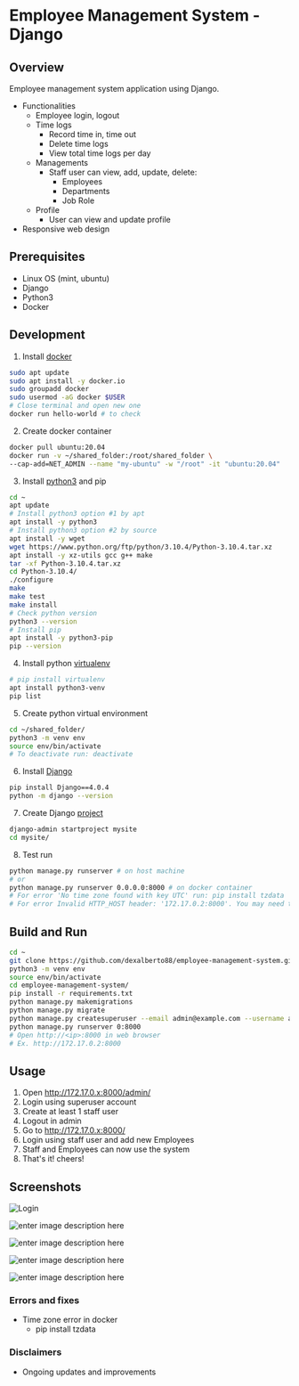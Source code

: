 # Employee Management System - Django

## Overview
Employee management system application using Django.
- Functionalities
	 - Employee login, logout 
	 - Time logs
	 	 - Record time in, time out
		 - Delete time logs
		 - View total time logs per day
	- Managements
		- Staff user can view, add, update, delete:
			- Employees
			- Departments
			- Job Role
	 - Profile
		 - User can view and update profile
- Responsive web design

## Prerequisites
 - Linux OS (mint, ubuntu)
 - Django
 - Python3
 - Docker

## Development
1. Install [docker](https://docs.docker.com/engine/install/ubuntu/)
```bash
sudo apt update
sudo apt install -y docker.io
sudo groupadd docker
sudo usermod -aG docker $USER
# Close terminal and open new one
docker run hello-world # to check
```
2. Create docker container
```bash
docker pull ubuntu:20.04
docker run -v ~/shared_folder:/root/shared_folder \
--cap-add=NET_ADMIN --name "my-ubuntu" -w "/root" -it "ubuntu:20.04"
```
3. Install [python3](https://www.python.org/downloads/) and pip
```bash
cd ~
apt update
# Install python3 option #1 by apt
apt install -y python3
# Install python3 option #2 by source
apt install -y wget
wget https://www.python.org/ftp/python/3.10.4/Python-3.10.4.tar.xz
apt install -y xz-utils gcc g++ make
tar -xf Python-3.10.4.tar.xz
cd Python-3.10.4/
./configure
make
make test
make install
# Check python version
python3 --version
# Install pip
apt install -y python3-pip
pip --version
```
4. Install python [virtualenv](https://packaging.python.org/en/latest/guides/installing-using-pip-and-virtual-environments/#creating-a-virtual-environment)
```bash
# pip install virtualenv
apt install python3-venv
pip list
```
5. Create python virtual environment
```bash
cd ~/shared_folder/
python3 -m venv env
source env/bin/activate
# To deactivate run: deactivate
```
6. Install [Django](https://www.djangoproject.com/download/)
```bash
pip install Django==4.0.4
python -m django --version
```
7. Create Django [project](https://www.djangoproject.com/start/)
```bash
django-admin startproject mysite
cd mysite/
```
8. Test run
```bash
python manage.py runserver # on host machine
# or
python manage.py runserver 0.0.0.0:8000 # on docker container
# For error 'No time zone found with key UTC' run: pip install tzdata
# For error Invalid HTTP_HOST header: '172.17.0.2:8000'. You may need to add '172.17.0.2' to ALLOWED_HOSTS. add: ALLOWED_HOSTS = ['*'] in mysite/settings.py
```

## Build and Run
```bash
cd ~
git clone https://github.com/dexalberto88/employee-management-system.git
python3 -m venv env
source env/bin/activate
cd employee-management-system/
pip install -r requirements.txt
python manage.py makemigrations
python manage.py migrate
python manage.py createsuperuser --email admin@example.com --username admin
python manage.py runserver 0:8000
# Open http://<ip>:8000 in web browser
# Ex. http://172.17.0.2:8000
```

## Usage
1. Open http://172.17.0.x:8000/admin/
2. Login using superuser account
3. Create at least 1 staff user
4. Logout in admin
5. Go to http://172.17.0.x:8000/
6. Login using staff user and add new Employees
7. Staff and Employees can now use the system
8. That's it! cheers!

## Screenshots
![Login](https://lh3.googleusercontent.com/pw/AM-JKLXFzBiOITrx9qu-FGePH3f-LKFE4rTy68j_aUwSIl4_MP-yKCOLkrWAlnyiYZjsw29GtOhbZswm11N_309vn4K-Bf6lc-1uL4itXYALJGEYYrHQzGxg-rELdcqL10usGo8px2wdNhr7lVWpScrrYP6g=w1221-h865-no?authuser=0)

![enter image description here](https://lh3.googleusercontent.com/pw/AM-JKLUXnwLWp1soZ-woBy7xS_A-FEIXte0IUSVaLUyGA7avLsUwFYqWSls_ZsoF4Qz_zuU5QAx3GvXXwY2IXmyMNZuEcYKIl2ZTUDQP2D212j28iPoN5rB7cvH79jAd7l4yX0h_9KbEc4zVaPKDFsaCJZYd=w1221-h865-no?authuser=0)

![enter image description here](https://lh3.googleusercontent.com/pw/AM-JKLX4OrlaHJNq-xJia0dVKWlZL7wVcWlFadyMBY3bQIiw30XUK7koVU0j73S3zHqR4JbpFwyb5OIKwMxLJttrxJiU4p1bH0yiDY9NEmJ5VBF0ef949G82JZh2UMpG5McKXARCGQcDNFmZvKofIU2qb6PZ=w1221-h865-no?authuser=0)

![enter image description here](https://lh3.googleusercontent.com/pw/AM-JKLW8Wl7aiZJ7kJagFyCLKrt_AYIkqd-ePf8UONmRILkrhToVSGXzBQygeVEF3X9Sj1FrYRmxLOy20_hrmLYpJOKSpP_OIgHpjKyrB2u0rSVdzWpiphjbE1lpm-yocPcJtGSs5a8x2KdiUoQeOBKjf7Dr=w1221-h865-no?authuser=0)

![enter image description here](https://lh3.googleusercontent.com/pw/AM-JKLXWM8sct4-FVSTq-souvrgYmkQWFMR9rv3AKzA8SBx_ArZs4zodLXQFGy6e0cPVps4rC6C6SbZ-wsQlxH1oRbiLPey_vsLQL_xXAZwFItkLqxzXsV7U0BPH0p6rEu5dwwZguIwZMijHvOpWt0r2-UZP=w1221-h865-no?authuser=0)

### Errors and fixes
 - Time zone error in docker
	 - pip install tzdata

### Disclaimers
 - Ongoing updates and improvements